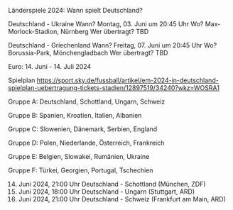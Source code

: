 Länderspiele 2024: Wann spielt Deutschland?

Deutschland - Ukraine
Wann? Montag, 03. Juni um 20:45 Uhr
Wo? Max-Morlock-Stadion, Nürnberg
Wer übertragt? TBD

Deutschland - Griechenland
Wann? Freitag, 07. Juni um 20:45 Uhr
Wo? Borussia-Park, Mönchengladbach
Wer übertragt? TBD

Euro: 14. Juni - 14. Juli 2024

Spielplan
https://sport.sky.de/fussball/artikel/em-2024-in-deutschland-spielplan-uebertragung-tickets-stadien/12897519/34240?wkz=WOSRA1

Gruppe A: Deutschland, Schottland, Ungarn, Schweiz

Gruppe B: Spanien, Kroatien, Italien, Albanien

Gruppe C: Slowenien, Dänemark, Serbien, England

Gruppe D: Polen, Niederlande, Österreich, Frankreich

Gruppe E: Belgien, Slowakei, Rumänien, Ukraine

Gruppe F: Türkei, Georgien, Portugal, Tschechien


14. Juni 2024,	21:00 Uhr	Deutschland - Schottland	(München,	ZDF)
19. Juni 2024,	18:00 Uhr	Deutschland - Ungarn	(Stuttgart,	ARD)
23. Juni 2024,	21:00 Uhr	Deutschland - Schweiz	(Frankfurt am Main,	ARD)

